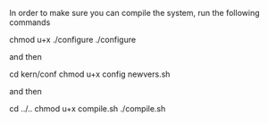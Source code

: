 In order to make sure you can compile the system, run the following commands

chmod u+x ./configure
./configure

and then

cd kern/conf
chmod u+x config newvers.sh

and then

cd ../..
chmod u+x compile.sh
./compile.sh
